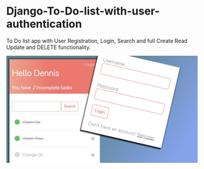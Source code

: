 # Django-To-Do-list-with-user-authentication
To Do list app with User Registration, Login, Search and full Create Read Update and DELETE functionality.

![Alt text](App.jpg)
